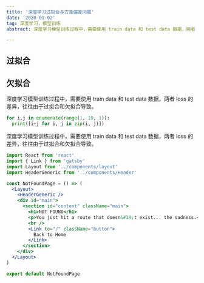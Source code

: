 ```yaml
---
title: '深度学习过拟合与方差偏差问题'
date: '2020-01-02'
tag: 深度学习，模型训练
abstract: 深度学习模型训练过程中，需要使用 train data 和 test data 数据，两者 loss 的差异，往往由于过拟合和欠拟合导致。

---
```



## 过拟合

## 欠拟合

深度学习模型训练过程中，需要使用 train data 和 test data 数据，两者 loss 的差异，往往由于过拟合和欠拟合导致。

```py
for i,j in enumerate(range(1, 10, 1)):
  print([i+j for i, j in zip(i, j)])
```

深度学习模型训练过程中，需要使用 train data 和 test data 数据，两者 loss 的差异，往往由于过拟合和欠拟合导致。

```jsx
import React from 'react'
import { Link } from 'gatsby'
import Layout from '../components/layout'
import HeaderGeneric from '../components/Header'

const NotFoundPage = () => (
  <Layout>
    <HeaderGeneric />
    <div id="main">
      <section id="content" className="main">
        <h1>NOT FOUND</h1>
        <p>You just hit a route that doesn&#39;t exist... the sadness.</p>
        <br />
        <Link to="/" className="button">
          Back to Home
        </Link>
      </section>
    </div>
  </Layout>
)

export default NotFoundPage
```
